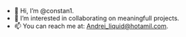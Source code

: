 - 👋 Hi, I’m @constan1.
- 👀 I’m interested in collaborating on meaningfull projects.
- 📫 You can reach me at: Andrei_liquid@hotamil.com.

